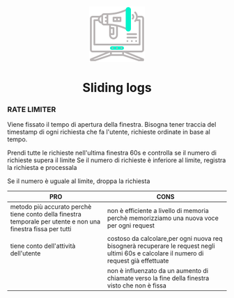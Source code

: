 <center>

![logo](logo.png)

<h1>Sliding logs</h1>

</center>

### RATE LIMITER

Viene fissato il tempo di apertura della finestra.
Bisogna tener traccia del timestamp di ogni richiesta che fa l'utente, richieste ordinate in base al tempo.

Prendi tutte le richieste nell'ultima finestra 60s e controlla se il numero di richieste supera il limite
Se il numero di richieste è inferiore al limite, registra la richiesta e processala

Se il numero è uguale al limite, droppa la richiesta

| PRO                                                                                                           | CONS                                                                                      |
| ------------------------------------------------------------------------------------------------------------- | ----------------------------------------------------------------------------------------- |
| metodo più accurato perchè tiene conto della finestra temporale per utente e non una finestra fissa per tutti | non è efficiente a livello di memoria perchè memorizziamo una nuova voce per ogni request |
| tiene conto dell'attività dell'utente                                                                         | costoso da calcolare,per ogni nuova req bisognerà recuperare le request negli ultimi 60s e calcolare il numero di request già effettuate                                      
||non è influenzato da un aumento di chiamate verso la fine della finestra visto che non è fissa|
